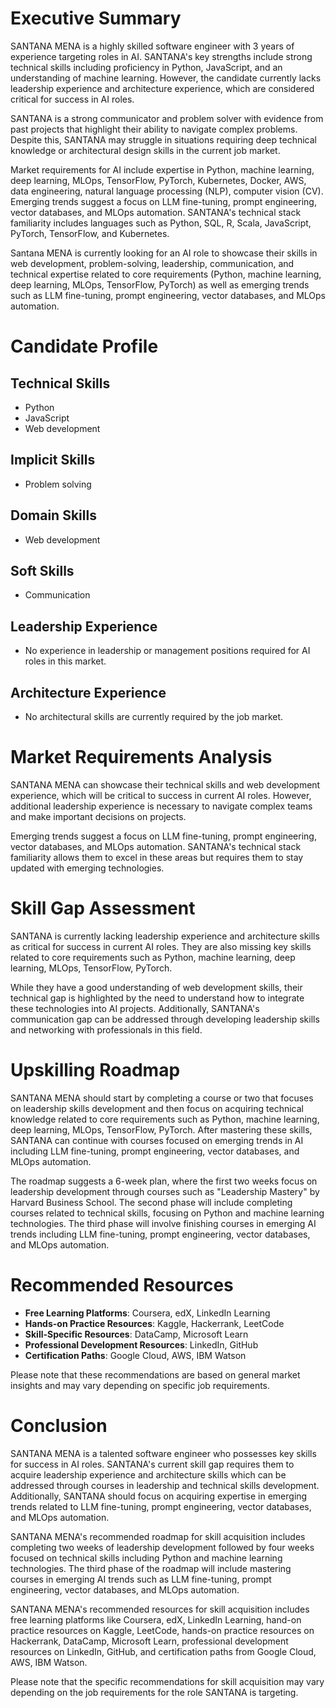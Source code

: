 # Executive Summary

SANTANA MENA is a highly skilled software engineer with 3 years of experience targeting roles in AI. SANTANA's key strengths include strong technical skills including proficiency in Python, JavaScript, and an understanding of machine learning. However, the candidate currently lacks leadership experience and architecture experience, which are considered critical for success in AI roles.

SANTANA is a strong communicator and problem solver with evidence from past projects that highlight their ability to navigate complex problems. Despite this, SANTANA may struggle in situations requiring deep technical knowledge or architectural design skills in the current job market.

Market requirements for AI include expertise in Python, machine learning, deep learning, MLOps, TensorFlow, PyTorch, Kubernetes, Docker, AWS, data engineering, natural language processing (NLP), computer vision (CV). Emerging trends suggest a focus on LLM fine-tuning, prompt engineering, vector databases, and MLOps automation. SANTANA's technical stack familiarity includes languages such as Python, SQL, R, Scala, JavaScript, PyTorch, TensorFlow, and Kubernetes.

Santana MENA is currently looking for an AI role to showcase their skills in web development, problem-solving, leadership, communication, and technical expertise related to core requirements (Python, machine learning, deep learning, MLOps, TensorFlow, PyTorch) as well as emerging trends such as LLM fine-tuning, prompt engineering, vector databases, and MLOps automation.

# Candidate Profile

## Technical Skills
- Python
- JavaScript
- Web development

## Implicit Skills
- Problem solving

## Domain Skills
- Web development

## Soft Skills
- Communication

## Leadership Experience
- No experience in leadership or management positions required for AI roles in this market.

## Architecture Experience
- No architectural skills are currently required by the job market. 

# Market Requirements Analysis

SANTANA MENA can showcase their technical skills and web development experience, which will be critical to success in current AI roles. However, additional leadership experience is necessary to navigate complex teams and make important decisions on projects.

Emerging trends suggest a focus on LLM fine-tuning, prompt engineering, vector databases, and MLOps automation. SANTANA's technical stack familiarity allows them to excel in these areas but requires them to stay updated with emerging technologies.

# Skill Gap Assessment

SANTANA is currently lacking leadership experience and architecture skills as critical for success in current AI roles. They are also missing key skills related to core requirements such as Python, machine learning, deep learning, MLOps, TensorFlow, PyTorch. 

While they have a good understanding of web development skills, their technical gap is highlighted by the need to understand how to integrate these technologies into AI projects. Additionally, SANTANA's communication gap can be addressed through developing leadership skills and networking with professionals in this field.

# Upskilling Roadmap

SANTANA MENA should start by completing a course or two that focuses on leadership skills development and then focus on acquiring technical knowledge related to core requirements such as Python, machine learning, deep learning, MLOps, TensorFlow, PyTorch. After mastering these skills, SANTANA can continue with courses focused on emerging trends in AI including LLM fine-tuning, prompt engineering, vector databases, and MLOps automation.

The roadmap suggests a 6-week plan, where the first two weeks focus on leadership development through courses such as "Leadership Mastery" by Harvard Business School. The second phase will include completing courses related to technical skills, focusing on Python and machine learning technologies. The third phase will involve finishing courses in emerging AI trends including LLM fine-tuning, prompt engineering, vector databases, and MLOps automation.

# Recommended Resources

- **Free Learning Platforms**: Coursera, edX, LinkedIn Learning
- **Hands-on Practice Resources**: Kaggle, Hackerrank, LeetCode
- **Skill-Specific Resources**: DataCamp, Microsoft Learn
- **Professional Development Resources**: LinkedIn, GitHub
- **Certification Paths**: Google Cloud, AWS, IBM Watson

Please note that these recommendations are based on general market insights and may vary depending on specific job requirements.

# Conclusion

SANTANA MENA is a talented software engineer who possesses key skills for success in AI roles. SANTANA's current skill gap requires them to acquire leadership experience and architecture skills which can be addressed through courses in leadership and technical skills development. Additionally, SANTANA should focus on acquiring expertise in emerging trends related to LLM fine-tuning, prompt engineering, vector databases, and MLOps automation.

SANTANA MENA's recommended roadmap for skill acquisition includes completing two weeks of leadership development followed by four weeks focused on technical skills including Python and machine learning technologies. The third phase of the roadmap will include mastering courses in emerging AI trends such as LLM fine-tuning, prompt engineering, vector databases, and MLOps automation.

SANTANA MENA's recommended resources for skill acquisition includes free learning platforms like Coursera, edX, LinkedIn Learning, hand-on practice resources on Kaggle, LeetCode, hands-on practice resources on Hackerrank, DataCamp, Microsoft Learn, professional development resources on LinkedIn, GitHub, and certification paths from Google Cloud, AWS, IBM Watson.

Please note that the specific recommendations for skill acquisition may vary depending on the job requirements for the role SANTANA is targeting.